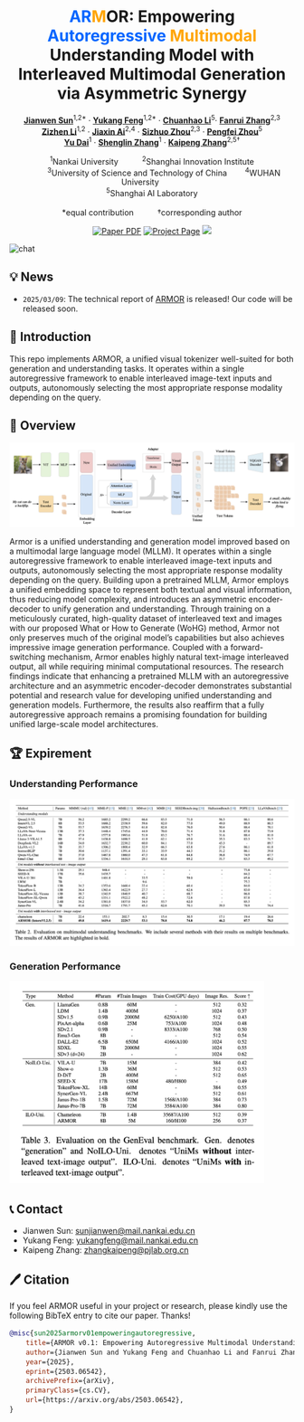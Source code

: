 <div align="center">
<!-- <h1>
    <span style="color: #0066ff;">AR</span><span style="color: orange;">M</span>OR: 
    Empowering <span style="color: #0066ff;">Autoregressive</span> 
    <span style="color: orange;">Multimodal</span> Understanding Model with Interleaved Multimodal Generation via Asymmetric Synergy
</h1> -->
<h1>
    <font color="#0066ff">AR</font><font color="orange">M</font>OR: 
    Empowering <font color="#0066ff">Autoregressive</font> 
    <font color="orange">Multimodal</font> Understanding Model with Interleaved Multimodal Generation via Asymmetric Synergy
</h1>

[**Jianwen Sun**]()<sup>1,2*</sup> · [**Yukang Feng**]()<sup>1,2*</sup> · [**Chuanhao Li**]()<sup>5</sup>· [**Fanrui Zhang**]()<sup>2,3</sup> <br> [**Zizhen Li**]()<sup>1,2</sup> ·
[**Jiaxin Ai**]()<sup>2,4</sup> · [**Sizhuo Zhou**]()<sup>2,3</sup> · [**Pengfei Zhou**]()<sup>5</sup> 
<br>
[**Yu Dai**]()<sup>1</sup> · [**Shenglin Zhang**]()<sup>1</sup> · [**Kaipeng Zhang**]()<sup>2,5&dagger;</sup>

<sup>1</sup>Nankai University&emsp;&emsp;&emsp;<sup>2</sup>Shanghai Innovation Institute<br>&emsp;&emsp;&emsp;<sup>3</sup>University of Science and Technology of China&emsp;&emsp;
<sup>4</sup>WUHAN University&emsp;&emsp;&emsp;<br><sup>5</sup>Shanghai AI Laboratory<br>&emsp;&emsp;&emsp;
<br>
*equal contribution&emsp;&emsp;&emsp;&dagger;corresponding author

<a href="https://arxiv.org/abs/2503.06542"><img src='https://img.shields.io/badge/arXiv-ARMOR-red' alt='Paper PDF'></a>
<a href=""><img src='https://img.shields.io/badge/Project_Page-ARMOR-green' alt='Project Page'></a>
<a href=""><img src='https://img.shields.io/badge/%F0%9F%A4%97%20Hugging%20Face-Model-blue'></a>

</div>

![chat](assets/chat.png)


## 💡 News
- `2025/03/09`: The technical report of [ARMOR](#TODO) is released! Our code will be released soon.

## 📖 Introduction
This repo implements ARMOR, a unified visual tokenizer well-suited for both generation and understanding tasks. It operates within a single autoregressive framework to enable interleaved image-text inputs and outputs, autonomously selecting the most appropriate response modality depending on the query.

## 📖 Overview

![architecture](assets/architecture_armor.png)

Armor is a unified understanding and generation model improved based on a multimodal large language model (MLLM). It operates within a single autoregressive framework to enable interleaved image-text inputs and outputs, autonomously selecting the most appropriate response modality depending on the query. Building upon a pretrained MLLM, Armor employs a unified embedding space to represent both textual and visual information, thus reducing model complexity, and introduces an asymmetric encoder-decoder to unify generation and understanding. Through training on a meticulously curated, high-quality dataset of interleaved text and images with our proposed What or How to Generate (WoHG) method, Armor not only preserves much of the original model’s capabilities but also achieves  impressive image generation performance. Coupled with a forward-switching mechanism, Armor enables highly natural text-image interleaved output, all while requiring minimal computational resources. The research findings indicate that enhancing a pretrained MLLM with an autoregressive architecture and an asymmetric encoder-decoder demonstrates substantial potential and research value for developing unified understanding and generation models. Furthermore, the results also reaffirm that a fully autoregressive approach remains a promising foundation for building unified large-scale model architectures.

## 🏆 Expirement

### Understanding Performance
![und_result](assets/und_result.png)

### Generation Performance
<img src="assets/gen_result.png" width="450px">


## 📞 Contact
- Jianwen Sun: sunjianwen@mail.nankai.edu.cn
- Yukang Feng: yukangfeng@mail.nankai.edu.cn
- Kaipeng Zhang: zhangkaipeng@pjlab.org.cn
## 🖊️ Citation 
If you feel ARMOR useful in your project or research, please kindly use the following BibTeX entry to cite our paper. Thanks!
```bibtex
@misc{sun2025armorv01empoweringautoregressive,
    title={ARMOR v0.1: Empowering Autoregressive Multimodal Understanding Model with Interleaved Multimodal Generation via Asymmetric Synergy}, 
    author={Jianwen Sun and Yukang Feng and Chuanhao Li and Fanrui Zhang and Zizhen Li and Jiaxin Ai and Sizhuo Zhou and Yu Dai and Shenglin Zhang and Kaipeng Zhang},
    year={2025},
    eprint={2503.06542},
    archivePrefix={arXiv},
    primaryClass={cs.CV},
    url={https://arxiv.org/abs/2503.06542}, 
}
